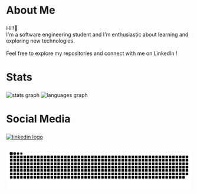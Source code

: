 <h1 align="left">About Me</h1>

###

<p align="left">Hi!!👋<br>I'm a software engineering student and I'm enthusiastic about learning and exploring new technologies.<br><br>Feel free to explore my repositories and connect with me on LinkedIn !</p>

###

<h1 align="left">Stats</h1>

###

<div align="left">
  <img src="https://github-readme-stats.vercel.app/api?username=theusalvesn&hide_title=false&hide_rank=false&show_icons=true&include_all_commits=true&count_private=true&disable_animations=false&theme=dark&locale=en&hide_border=false&order=1" height="150" alt="stats graph"  />
  <img src="https://github-readme-stats.vercel.app/api/top-langs?username=theusalvesn&locale=en&hide_title=false&layout=compact&card_width=320&langs_count=5&theme=dark&hide_border=false&order=2" height="150" alt="languages graph"  />
</div>

###

<h1 align="left">Social Media</h1>

###

<div align="left">
  <a href="https://www.linkedin.com/in/dev-alvesmatheus/" target="_blank">
    <img src="https://raw.githubusercontent.com/maurodesouza/profile-readme-generator/master/src/assets/icons/social/linkedin/default.svg" width="52" height="40" alt="linkedin logo"  />
  </a>
</div>

###

<img src="https://raw.githubusercontent.com/theusalvesn/theusalvesn/output/snake.svg" alt="Snake animation" />

###
